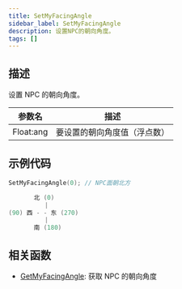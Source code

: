 ```yaml
---
title: SetMyFacingAngle
sidebar_label: SetMyFacingAngle
description: 设置NPC的朝向角度。
tags: []
---
```


## 描述

设置 NPC 的朝向角度。

| 参数名    | 描述                         |
| --------- | ---------------------------- |
| Float:ang | 要设置的朝向角度值（浮点数） |

## 示例代码

```c
SetMyFacingAngle(0); // NPC面朝北方
```

```c
       北 (0)
          |
(90) 西 - - 东 (270)
          |
       南 (180)
```

## 相关函数

- [GetMyFacingAngle](GetMyFacingAngle): 获取 NPC 的朝向角度

